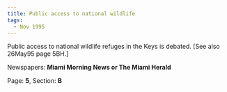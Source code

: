 ```yaml
---  
title: Public access to national wildlife  
tags:  
  - Nov 1995  
---  
```

  
Public access to national wildlife refuges in the Keys is debated. [See also 26May95 page 5BH.]  
  
Newspapers: **Miami Morning News or The Miami Herald**  
  
Page: **5**, Section: **B** 

